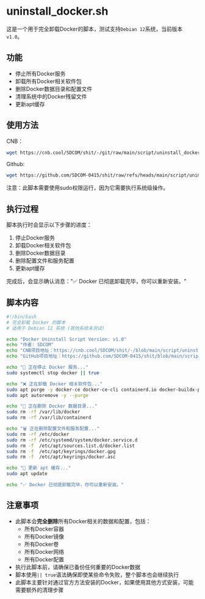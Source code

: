 # uninstall_docker.sh

这是一个用于完全卸载Docker的脚本，测试支持`Debian 12`系统，当前版本`v1.0`。

## 功能

- 停止所有Docker服务
- 卸载所有Docker相关软件包
- 删除Docker数据目录和配置文件
- 清理系统中的Docker残留文件
- 更新apt缓存

## 使用方法

CNB：
```bash
wget https://cnb.cool/SDCOM/shit/-/git/raw/main/script/uninstall_docker.sh && sudo chmod +x ./uninstall_docker.sh && sudo ./uninstall_docker.sh
```
Github:
```bash
wget https://github.com/SDCOM-0415/shit/raw/refs/heads/main/script/uninstall_docker.sh && sudo chmod +x ./uninstall_docker.sh && sudo ./uninstall_docker.sh
```

注意：此脚本需要使用sudo权限运行，因为它需要执行系统级操作。

## 执行过程

脚本执行时会显示以下步骤的进度：

1. 停止Docker服务
2. 卸载Docker相关软件包
3. 删除Docker数据目录
4. 删除配置文件和服务配置
5. 更新apt缓存

完成后，会显示确认消息："✅ Docker 已彻底卸载完毕，你可以重新安装。"

## 脚本内容

```bash
#!/bin/bash
# 完全卸载 Docker 的脚本
# 适用于 Debian 12 系统 (其他系统未测试)

echo "Docker Uninstall Script Version: v1.0"
echo "作者: SDCOM"
echo "CNB项目地址：https://cnb.cool/SDCOM/shit/-/blob/main/script/uninstall_docker.sh"
echo "GitHub项目地址：https://github.com/SDCOM-0415/shit/blob/main/script/uninstall_docker.sh"

echo "🛑 正在停止 Docker 服务..."
sudo systemctl stop docker || true

echo "❌ 正在卸载 Docker 相关软件包..."
sudo apt purge -y docker-ce docker-ce-cli containerd.io docker-buildx-plugin docker-compose-plugin || true
sudo apt autoremove -y --purge

echo "🧹 正在删除 Docker 数据目录..."
sudo rm -rf /var/lib/docker
sudo rm -rf /var/lib/containerd

echo "🗑️ 正在删除配置文件和服务配置..."
sudo rm -rf /etc/docker
sudo rm -rf /etc/systemd/system/docker.service.d
sudo rm -f  /etc/apt/sources.list.d/docker.list
sudo rm -f  /etc/apt/keyrings/docker.gpg
sudo rm -f  /etc/apt/keyrings/docker.asc

echo "🔄 更新 apt 缓存..."
sudo apt update

echo "✅ Docker 已彻底卸载完毕，你可以重新安装。"

```

## 注意事项

- 此脚本会**完全删除**所有Docker相关的数据和配置，包括：
  - 所有Docker容器
  - 所有Docker镜像
  - 所有Docker卷
  - 所有Docker网络
  - 所有Docker配置
- 执行此脚本前，请确保已备份任何重要的Docker数据
- 脚本使用`|| true`语法确保即使某些命令失败，整个脚本也会继续执行
- 此脚本主要针对通过官方方法安装的Docker，如果使用其他方式安装，可能需要额外的清理步骤
